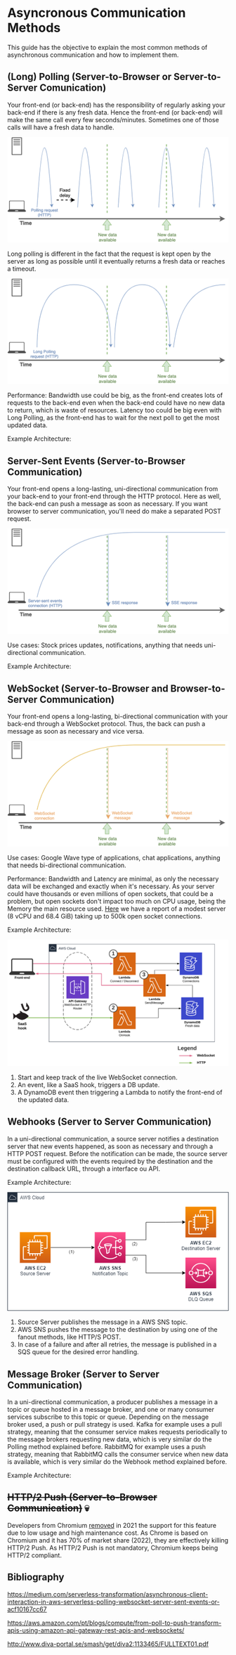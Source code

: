 # Asyncronous Communication Methods
This guide has the objective to explain the most common methods of asynchronous communication and how to implement them.

## (Long) Polling (Server-to-Browser or Server-to-Server Comunication)

Your front-end (or back-end) has the responsibility of regularly asking your back-end if there is any fresh data. Hence the front-end (or back-end) will make the same call every few seconds/minutes. Sometimes one of those calls will have a fresh data to handle.

![1](./polling/images/1.png)

Long polling is different in the fact that the request is kept open by the server as long as possible until it eventually returns a fresh data or reaches a timeout.

![2](./polling/images/2.png)

Performance: Bandwidth use could be big, as the front-end creates lots of requests to the back-end even when the back-end could have no new data to return, which is waste of resources. Latency too could be big even with Long Polling, as the front-end has to wait for the next poll to get the most updated data. 

Example Architecture:

## Server-Sent Events (Server-to-Browser Communication)

Your front-end opens a long-lasting, uni-directional communication from your back-end to your front-end through the HTTP protocol. Here as well, the back-end can push a message as soon as necessary. If you want browser to server communication, you'll need do make a separated POST request.

![1](./server-sent-events/images/1.png)

Use cases: Stock prices updates, notifications, anything that needs uni-directional communication.

Example Architecture:

## WebSocket (Server-to-Browser and Browser-to-Server Communication)

Your front-end opens a long-lasting, bi-directional communication with your back-end through a WebSocket protocol. Thus, the back can push a message as soon as necessary and vice versa.

![1](./websocket/images/1.png)

Use cases: Google Wave type of applications, chat applications, anything that needs bi-directional communication.

Performance: Bandwidth and Latency are minimal, as only the necessary data will be exchanged and exactly when it's necessary. As your server could have thousands or even millions of open sockets, that could be a problem, but open sockets don't impact too much on CPU usage, being the Memory the main resource used. [Here](https://stackoverflow.com/questions/17448061/how-many-system-resources-will-be-held-for-keeping-1-000-000-websocket-open) we have a report of a modest server (8 vCPU and 68.4 GiB) taking up to 500k open socket connections.

Example Architecture:

![2](./websocket/images/2.png)

1. Start and keep track of the live WebSocket connection.
2. An event, like a SaaS hook, triggers a DB update.
3. A DynamoDB event then triggering a Lambda to notify the front-end of the updated data.

## Webhooks (Server to Server Communication)

In a uni-directional communication, a source server notifies a destination server that new events happened, as soon as necessary and through a HTTP POST request. Before the notification can be made, the source server must be configured with the events required by the destination and the destination callback URL, through a interface ou API. 

Example Architecture:

![example-architecture](./webhooks/images/example-architecture.drawio.png)

1. Source Server publishes the message in a AWS SNS topic.
2. AWS SNS pushes the message to the destination by using one of the fanout methods, like HTTP/S POST.
3. In case of a failure and after all retries, the message is published in a SQS queue for the desired error handling.

## Message Broker (Server to Server Communication)

In a uni-directional communication, a producer publishes a message in a topic or queue hosted in a message broker, and one or many consumer services subscribe to this topic or queue. Depending on the message broker used, a push or pull strategy is used. Kafka for example uses a pull strategy, meaning that the consumer service makes requests periodically to the message brokers requesting new data, which is very similar do the Polling method explained before. RabbitMQ for example uses a push strategy, meaning that RabbitMQ calls the consumer service when new data is available, which is very similar do the Webhook method explained before.

Example Architecture:

## ~~HTTP/2 Push (Server-to-Browser Communication)~~ :skull:	

Developers from Chromium [removed](https://groups.google.com/a/chromium.org/g/blink-dev/c/K3rYLvmQUBY/m/0o4J1GEjAgAJ) in 2021 the support for this feature due to low usage and high maintenance cost. As Chrome is based on Chromium and it has 70% of market share (2022), they are effectively killing HTTP/2 Push. As HTTP/2 Push is not mandatory, Chromium keeps being HTTP/2 compliant.

## Bibliography

https://medium.com/serverless-transformation/asynchronous-client-interaction-in-aws-serverless-polling-websocket-server-sent-events-or-acf10167cc67

https://aws.amazon.com/pt/blogs/compute/from-poll-to-push-transform-apis-using-amazon-api-gateway-rest-apis-and-websockets/

http://www.diva-portal.se/smash/get/diva2:1133465/FULLTEXT01.pdf
